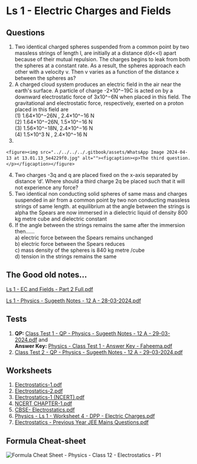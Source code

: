 # Ls 1 - Electric Charges and Fields

## Questions

1. Two identical charged spheres suspended from a common point by two massless strings of length l, are initially at a distance d(d<\<l) apart because of their mutual repulsion. The charges begins to leak from both the spheres at a constant rate. As a result, the spheres approach each other with a velocity v. Then v varies as a function of the distance x between the spheres as?&#x20;
2. A charged cloud system produces an electric field in the air near the earth's surface. A particle of charge -2×10^−19C is acted on by a downward electrostatic force of 3x10^−6N when placed in this field. The gravitational and electrostatic force, respectively, exerted on a proton placed in this field are \
   (1) 1.64×10^−26N , 2.4×10^−16 N \
   (2) 1.64×10^−26N, 1.5×10^−16 N \
   (3) 1.56×10^−18N, 2.4×10^−16 N \
   (4) 1.5×10^3 N , 2.4×10^−16 N
3.

    <figure><img src="../../../../.gitbook/assets/WhatsApp Image 2024-04-13 at 13.01.13_5e4229f0.jpg" alt=""><figcaption><p>The third question.</p></figcaption></figure>
4. Two charges -3q and q are placed fixed on the x-axis separated by distance ‘d’. Where should a third charge 2q be placed such that it will not experience any force?
5. Two identical non conducting solid spheres of same mass and charges suspended in air from a common point by two non conducting massless strings of same length. at equilibrium at the angle between the strings is alpha the Spears are now immersed in a dielectric liquid of density 800 kg metre cube and dielectric constant &#x20;
6. If the angle between the strings remains the same after the immersion then......\
   a) electric force between the Spears remains unchanged \
   b) electric force between the Spears reduces \
   c) mass density of the spheres is 840 kg metre /cube\
   d) tension in the strings remains the same

## The Good old notes…

[Ls 1 - EC and Fields - Part 2 Full.pdf](https://drive.google.com/file/d/1ss3CBwiPT6uX2JuAaEJPNMbaiZB3RYSg/view?usp=drive\_link)

[Ls 1 - Physics - Sugeeth Notes - 12 A - 28-03-2024.pdf](https://drive.google.com/file/d/1axnjm0uXjWIAzSdiZ1jJMelLyVaKCd8A/view?usp=drivesdk)

## Tests

1. **QP:** [Class Test 1 - QP - Physics - Sugeeth Notes - 12 A - 29-03-2024.pdf](https://drive.google.com/file/d/1CRLZzOC1IFpVsVvhNeein1kSR5fXAewI/view?usp=drivesdk) and\
   **Answer Key:** [Physics - Class Test 1 - Answer Key - Faheema.pdf](https://res.craft.do/user/full/34ae8ebc-d508-7305-20e2-17e06364862c/doc/bebb365f-d340-4b5a-8457-e20b221441b2/555D9F56-A7D0-4D84-98AB-B013F6342A18\_2/igT3DimaFVz4aOesW1KPr9CdKGca9MCsKw2CJ6i3y9Iz/Physics%20-%20Class%20Test%201%20-%20Answer%20Key%20-%20Faheema.pdf)
2. [Class Test 2 - QP - Physics - Sugeeth Notes - 12 A - 29-03-2024.pdf](https://drive.google.com/file/d/10DBk4piyyGt8vSquH2rQ0TK414zo4BXW/view?usp=drivesdk)

## Worksheets

1. [Electrostatics-1.pdf](https://res.craft.do/user/full/34ae8ebc-d508-7305-20e2-17e06364862c/doc/447CCA8A-35CF-4471-9C03-1EEE0A7E636F/037e313b-4854-44f3-8857-05a000f5b930)
2. [Electrostatics-2.pdf](https://res.craft.do/user/full/34ae8ebc-d508-7305-20e2-17e06364862c/doc/447CCA8A-35CF-4471-9C03-1EEE0A7E636F/59227772-02bb-41dc-b67d-67387cab6bc9)
3. [Electrostatics-1 (NCERT).pdf](https://res.craft.do/user/full/34ae8ebc-d508-7305-20e2-17e06364862c/doc/bebb365f-d340-4b5a-8457-e20b221441b2/ff188193-030f-4e7a-ada2-4a8de4947b3e)
4. [NCERT CHAPTER-1.pdf](https://res.craft.do/user/full/34ae8ebc-d508-7305-20e2-17e06364862c/doc/bebb365f-d340-4b5a-8457-e20b221441b2/29f9fdcb-f218-4f57-85f0-c5839327ad00)
5. [CBSE- Electrostatics.pdf](https://res.craft.do/user/full/34ae8ebc-d508-7305-20e2-17e06364862c/doc/bebb365f-d340-4b5a-8457-e20b221441b2/7AEFCD89-1CCE-4A66-A9FF-0DAB6BE2177B\_2/WjWpvN9h2fAxkqGtiXKrw6YEnyRbpgmYyOYF4gN2LtYz/CBSE-%20Electrostatics.pdf)
6. [Physics - Ls 1 - Worksheet 4 - DPP - Electric Charges.pdf](https://drive.google.com/file/d/1hW2tJdb50Q-2jrjCCvOE64ZDg4behf3w/view?usp=drive\_link)
7. [Electrostatics - Previous Year JEE Mains Questions.pdf](https://drive.google.com/file/d/1TsaUbDiN5NtpLpB2mNYD0my\_YWxmyr91/view?usp=drive\_link)

## Formula Cheat-sheet

![Formula Cheat Sheet - Physics - Class 12 - Electrostatics - P1](https://res.craft.do/user/full/34ae8ebc-d508-7305-20e2-17e06364862c/doc/bebb365f-d340-4b5a-8457-e20b221441b2/9E88EC27-D7C9-44F5-933C-229602861225\_2/pJfj0vyyY0N82URsu3EOnnXsxUPX3TcAiAMAMTl2lBsz/PHOTO-2024-03-14-16-24-10.jpeg)
